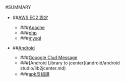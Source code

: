 #SUMMARY
* ##[AWS EC2 設定](ec2/awsec2_setting.md)
	* ###[Apache](ec2/Apache.md)
	* ###[php](ec2/php.md)
	* ###[mysql](ec2/mysql.md)
* ##[Android](android/android.md)	
 
   * ###[Gooogle Clud Message](android/gcm/gcm.md)	  
   * ###[Android Library to jcenter](android/android studio/lib2jcenter.md)
   * ###[apk反組譯](android/other/Disassemble.md)	
  	  